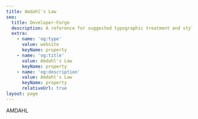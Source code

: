 ```yaml
---
title: Amdahl's Law
seo:
  title: Developer-Forge
  description: A reference for suggested typographic treatment and styles for your content
  extra:
    - name: 'og:type'
      value: website
      keyName: property
    - name: 'og:title'
      value: Amdahl's Law
      keyName: property
    - name: 'og:description'
      value: Amdahl's Law
      keyName: property
      relativeUrl: true
layout: page
---
```


AMDAHL